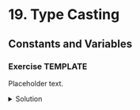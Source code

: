 
# 19. Type Casting

## Constants and Variables

### Exercise TEMPLATE

Placeholder text.

<details>
<summary>Solution</summary>
```Swift

```
</details>
